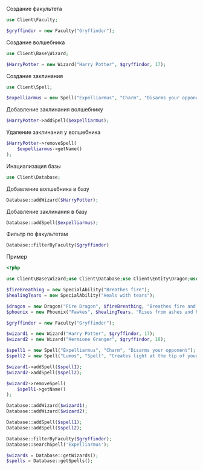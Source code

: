 

Создание факультета
```php
use Client\Faculty;

$gryffindor = new Faculty("Gryffindor");
```

Создание волшебника

```php
use Client\Base\Wizard;

$HarryPotter = new Wizard("Harry Potter", $gryffindor, 17);
```

Создание заклинания
```php
use Client\Spell;

$expelliarmus = new Spell("Expelliarmus", "Charm", "Disarms your opponent");
```

Добавление заклинания волшебнику
```php
$HarryPotter->addSpell($expelliarmus);
```

Удаление заклинания у волшебника
```php
$HarryPotter->removeSpell(
    $expelliarmus->getName()
);
```

Инациализация базы
```php
use Client\Database;
```

Добавление волшебника в базу
```php
Database::addWizard($HarryPotter);
```

Добавление заклинания в базу
```php
Database::addSpell($expelliarmus);
```

Фильтр по факультетам
```php
Database::filterByFaculty($gryffindor)
```

Пример

```php
<?php

use Client\Base\Wizard;use Client\Database;use Client\Entity\Dragon;use Client\Entity\Phoenix;use Client\Faculty;use Client\SpecialAbility;use Client\Spell;

$fireBreathing = new SpecialAbility("Breathes fire");
$healingTears = new SpecialAbility("Heals with tears");

$dragon = new Dragon("Fire Dragon", $fireBreathing, "Breathes fire and has tough scales");
$phoenix = new Phoenix("Fawkes", $healingTears, "Rises from ashes and has healing tears");

$gryffindor = new Faculty("Gryffindor");

$wizard1 = new Wizard("Harry Potter", $gryffindor, 17);
$wizard2 = new Wizard("Hermione Granger", $gryffindor, 18);

$spell1 = new Spell("Expelliarmus", "Charm", "Disarms your opponent");
$spell2 = new Spell("Lumos", "Spell", "Creates light at the tip of your wand");

$wizard1->addSpell($spell1);
$wizard2->addSpell($spell2);

$wizard2->removeSpell(
    $spell1->getName()
);

Database::addWizard($wizard1);
Database::addWizard($wizard2);

Database::addSpell($spell1);
Database::addSpell($spell2);

Database::filterByFaculty($gryffindor);
Database::searchSpell('Expelliarmus');

$wizards = Database::getWizards();
$spells = Database::getSpells();
```
